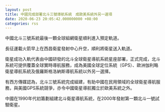 ```yaml
---
layout: post
title: 中國完成部署北斗三號導航系統　成歐美系統外另一選項
date: 2020-06-23 20:05:42.000000000 +08:00
categories: rss
---
```


中國北斗三號系統最後一顆全球組網衛星順利進入預定軌道。

長征運載火箭早上在西昌衛星發射中心升空，順利將衛星送入軌道。

衛星成功入軌代表由中國研發的北斗全球衛星導航系統星座部署，正式完成，北斗系統可提供覆蓋全球實時導航服務，成為美國全球定位系統（GPS）、歐洲伽利略衛星導航系統及俄羅斯格洛納斯導航系統以外另一選擇。

有西方傳媒認為，北斗三號系統完成組建，有助中國在民用領域的全球衛星導航服務，與美國GPS系統競爭，亦令中國衛星導航獨立於歐美系統之外。

中國在1990年代初籌劃組建北斗衛星導航系統，在2000年發射第一顆北斗一號試驗衛星。
